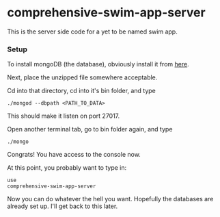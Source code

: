 # comprehensive-swim-app-server
This is the server side code for a yet to be named swim app.

### Setup
To install mongoDB (the database), obviously install it from [here](https://www.mongodb.org).

Next, place the unzipped file somewhere acceptable.

Cd into that directory, cd into it's bin folder, and type <pre><code>./mongod --dbpath <PATH_TO_DATA></code></pre>

This should make it listen on port 27017.

Open another terminal tab, go to bin folder again, and type <pre><code>./mongo</code></pre>

Congrats! You have access to the console now.

At this point, you probably want to type in: <pre><code>use comprehensive-swim-app-server</code></pre>

Now you can do whatever the hell you want.  Hopefully the databases are already set up.  I'll get back to this later.
